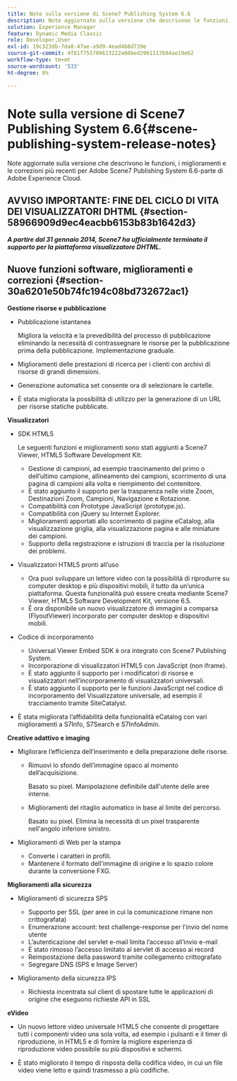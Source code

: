 ```yaml
---
title: Note sulla versione di Scene7 Publishing System 6.6
description: Note aggiornate sulla versione che descrivono le funzioni, i miglioramenti e le correzioni più recenti di Adobe Scene7 Publishing System 6.6, parte della soluzione Adobe Experience Manager in Adobe Experience Cloud.
solution: Experience Manager
feature: Dynamic Media Classic
role: Developer,User
exl-id: 19c323db-7da8-47ae-a9d9-4ead4b8d739e
source-git-commit: 4f81f755789613222a66bed2961117604ae19e62
workflow-type: tm+mt
source-wordcount: '533'
ht-degree: 0%

---
```


# Note sulla versione di Scene7 Publishing System 6.6{#scene-publishing-system-release-notes}

Note aggiornate sulla versione che descrivono le funzioni, i miglioramenti e le correzioni più recenti per Adobe Scene7 Publishing System 6.6-parte di Adobe Experience Cloud.

## AVVISO IMPORTANTE: FINE DEL CICLO DI VITA DEI VISUALIZZATORI DHTML {#section-58966909d9ec4eacbb6153b83b1642d3}

***A partire dal 31 gennaio 2014, Scene7 ha ufficialmente terminato il supporto per la piattaforma visualizzatore DHTML.***

## Nuove funzioni software, miglioramenti e correzioni {#section-30a6201e50b74fc194c08bd732672ac1}

**Gestione risorse e pubblicazione**

* Pubblicazione istantanea

  Migliora la velocità e la prevedibilità del processo di pubblicazione eliminando la necessità di contrassegnare le risorse per la pubblicazione prima della pubblicazione. Implementazione graduale.

* Miglioramenti delle prestazioni di ricerca per i clienti con archivi di risorse di grandi dimensioni.
* Generazione automatica set consente ora di selezionare le cartelle.
* È stata migliorata la possibilità di utilizzo per la generazione di un URL per risorse statiche pubblicate.

**Visualizzatori**

* SDK HTML5

  Le seguenti funzioni e miglioramenti sono stati aggiunti a Scene7 Viewer, HTML5 Software Development Kit:

   * Gestione di campioni, ad esempio trascinamento del primo o dell’ultimo campione, allineamento dei campioni, scorrimento di una pagina di campioni alla volta e riempimento del contenitore.
   * È stato aggiunto il supporto per la trasparenza nelle viste Zoom, Destinazioni Zoom, Campioni, Navigazione e Rotazione.
   * Compatibilità con Prototype JavaScript (prototype.js).
   * Compatibilità con jQuery su Internet Explorer.
   * Miglioramenti apportati allo scorrimento di pagine eCatalog, alla visualizzazione griglia, alla visualizzazione pagina e alle miniature dei campioni.
   * Supporto della registrazione e istruzioni di traccia per la risoluzione dei problemi.

* Visualizzatori HTML5 pronti all’uso

   * Ora puoi sviluppare un lettore video con la possibilità di riprodurre su computer desktop e più dispositivi mobili, il tutto da un’unica piattaforma. Questa funzionalità può essere creata mediante Scene7 Viewer, HTML5 Software Development Kit, versione 6.5.
   * È ora disponibile un nuovo visualizzatore di immagini a comparsa (FlyoutViewer) incorporato per computer desktop e dispositivi mobili.

* Codice di incorporamento

   * Universal Viewer Embed SDK è ora integrato con Scene7 Publishing System.
   * Incorporazione di visualizzatori HTML5 con JavaScript (non iframe).
   * È stato aggiunto il supporto per i modificatori di risorse e visualizzatori nell’incorporamento di visualizzatori universali.
   * È stato aggiunto il supporto per le funzioni JavaScript nel codice di incorporamento del Visualizzatore universale, ad esempio il tracciamento tramite SiteCatalyst.

* È stata migliorata l’affidabilità della funzionalità eCatalog con vari miglioramenti a S7Info, S7Search e S7InfoAdmin.

**Creative adattivo e imaging**

* Migliorare l’efficienza dell’inserimento e della preparazione delle risorse.

   * Rimuovi lo sfondo dell’immagine opaco al momento dell’acquisizione.

     Basato su pixel. Manipolazione definibile dall&#39;utente delle aree interne.
   * Miglioramenti del ritaglio automatico in base al limite del percorso.

     Basato su pixel. Elimina la necessità di un pixel trasparente nell&#39;angolo inferiore sinistro.

* Miglioramenti di Web per la stampa

   * Converte i caratteri in profili.
   * Mantenere il formato dell&#39;immagine di origine e lo spazio colore durante la conversione FXG.

**Miglioramenti alla sicurezza**

* Miglioramenti di sicurezza SPS

   * Supporto per SSL (per aree in cui la comunicazione rimane non crittografata)
   * Enumerazione account: test challenge-response per l’invio del nome utente
   * L’autenticazione del servlet e-mail limita l’accesso all’invio e-mail
   * È stato rimosso l’accesso limitato al servlet di accesso ai record
   * Reimpostazione della password tramite collegamento crittografato
   * Segregare DNS (SPS e Image Server)

* Miglioramento della sicurezza IPS

   * Richiesta incentrata sul client di spostare tutte le applicazioni di origine che eseguono richieste API in SSL

**eVideo**

* Un nuovo lettore video universale HTML5 che consente di progettare tutti i componenti video una sola volta, ad esempio i pulsanti e il timer di riproduzione, in HTML5 e di fornire la migliore esperienza di riproduzione video possibile su più dispositivi e schermi.

* È stato migliorato il tempo di risposta della codifica video, in cui un file video viene letto e quindi trasmesso a più codifiche.
